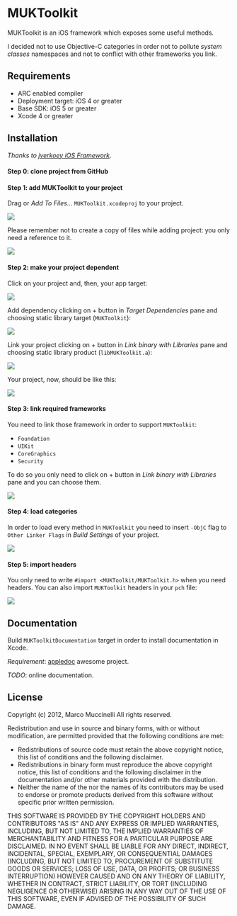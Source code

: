 MUKToolkit
===========
MUKToolkit is an iOS framework which exposes some useful methods.

I decided not to use Objective-C categories in order not to pollute *system classes* namespaces and not to conflict with other frameworks you link.

Requirements
------------
* ARC enabled compiler
* Deployment target: iOS 4 or greater
* Base SDK: iOS 5 or greater
* Xcode 4 or greater

Installation
------------
*Thanks to [jverkoey iOS Framework]*.

#### Step 0: clone project from GitHub

#### Step 1: add MUKToolkit to your project
Drag or *Add To Files...* `MUKToolkit.xcodeproj` to your project.

<img src="http://i.imgur.com/3Fi7C.png" />

Please remember not to create a copy of files while adding project: you only need a reference to it.

<img src="http://i.imgur.com/IJRQo.png" />


#### Step 2: make your project dependent
Click on your project and, then, your app target:

<img src="http://i.imgur.com/IHlI9.png" />

Add dependency clicking on + button in *Target Dependencies* pane and choosing static library target (`MUKToolkit`):

<img src="http://i.imgur.com/IxWDh.png" />

Link your project clicking on + button in *Link binary with Libraries* pane and choosing static library product (`libMUKToolkit.a`):

<img src="http://i.imgur.com/ckS3l.png" />

Your project, now, should be like this:

<img src="http://i.imgur.com/CHYZB.png" />

#### Step 3: link required frameworks
You need to link those framework in order to support `MUKToolkit`:

* `Foundation`
* `UIKit`
* `CoreGraphics`
* `Security`

To do so you only need to click on + button in *Link binary with Libraries* pane and you can choose them.

<img src="http://i.imgur.com/SVoud.png" />

#### Step 4: load categories
In order to load every method in `MUKToolkit` you need to insert `-ObjC` flag to `Other Linker Flags` in *Build Settings* of your project.

<img src="http://i.imgur.com/fi8S0.png" /> 


#### Step 5: import headers
You only need to write `#import <MUKToolkit/MUKToolkit.h>` when you need headers.
You can also import `MUKToolkit` headers in your `pch` file:

<img src="http://i.imgur.com/ceOPm.png" />


Documentation
-------------
Build `MUKToolkitDocumentation` target in order to install documentation in Xcode.

*Requirement*: [appledoc] awesome project.

*TODO*: online documentation.



License
-------
Copyright (c) 2012, Marco Muccinelli
All rights reserved.

Redistribution and use in source and binary forms, with or without
modification, are permitted provided that the following conditions are met:

* Redistributions of source code must retain the above copyright
notice, this list of conditions and the following disclaimer.
* Redistributions in binary form must reproduce the above copyright
notice, this list of conditions and the following disclaimer in the
documentation and/or other materials provided with the distribution.
* Neither the name of the <organization> nor the
names of its contributors may be used to endorse or promote products
derived from this software without specific prior written permission.

THIS SOFTWARE IS PROVIDED BY THE COPYRIGHT HOLDERS AND CONTRIBUTORS "AS IS" AND
ANY EXPRESS OR IMPLIED WARRANTIES, INCLUDING, BUT NOT LIMITED TO, THE IMPLIED
WARRANTIES OF MERCHANTABILITY AND FITNESS FOR A PARTICULAR PURPOSE ARE
DISCLAIMED. IN NO EVENT SHALL <COPYRIGHT HOLDER> BE LIABLE FOR ANY
DIRECT, INDIRECT, INCIDENTAL, SPECIAL, EXEMPLARY, OR CONSEQUENTIAL DAMAGES
(INCLUDING, BUT NOT LIMITED TO, PROCUREMENT OF SUBSTITUTE GOODS OR SERVICES;
 LOSS OF USE, DATA, OR PROFITS; OR BUSINESS INTERRUPTION) HOWEVER CAUSED AND
ON ANY THEORY OF LIABILITY, WHETHER IN CONTRACT, STRICT LIABILITY, OR TORT
(INCLUDING NEGLIGENCE OR OTHERWISE) ARISING IN ANY WAY OUT OF THE USE OF THIS
SOFTWARE, EVEN IF ADVISED OF THE POSSIBILITY OF SUCH DAMAGE.



[jverkoey iOS Framework]: https://github.com/jverkoey/iOS-Framework
[appledoc]: https://github.com/tomaz/appledoc
    